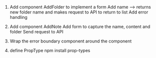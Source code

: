 1. Add component AddFolder to implement a form
   Add name --> returns new folder name and makes request to API to return to list
   Add error handling

2. Add component AddNote
   Add form to capture the name, content and folder
   Send request to API

3. Wrap the error boundary component around the component

4. define PropType npm install prop-types
